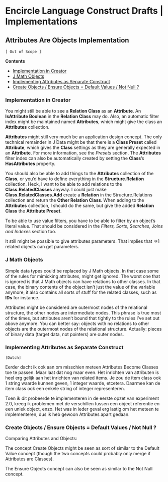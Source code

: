 ﻿Encircle Language Construct Drafts | Implementations
====================================================

Attributes Are Objects Implementation
-------------------------------------

`[ Out of Scope ]`

__Contents__

- [Implementation in Creator](#implementation-in-creator)
- [J Math Objects](#j-math-objects)
- [Implementing Attributes as Separate Construct](#implementing-attributes-as-separate-construct)
- [Create Objects / Ensure Objects = Default Values / Not Null ?](#create-objects--ensure-objects--default-values--not-null-)

### Implementation in Creator

You might still be able to see a __Relation Class__ as an __Attribute__. An __IsAttribute Boolean__ in the __Relation Class__ may do. Also, an automatic filter index might be maintained named __Attributes__, which might give the class an __Attributes__ collection.

__Attributes__ might still very much be an application design concept. The only technical remainder in J Data might be that there is a __Class Preset__ called __Attribute__, which gives the __Class__ settings as they are generally expected in an __Attribute__. For more information, see the *Presets* section. The __Attributes__ filter index can also be automatically created by setting the __Class__’s __HasAttributes__ property.

You should also be able to add things to the __Attributes__ collection of the __Class__, or you’d have to define everything in the __Structure.Relation__ collection. Heck, I want to be able to add relations to the __Class.RelatedClasses__ anyway. I could just make __Class.RelatedClasses.Add__ create a __Relation__ in the Structure.Relations collection and return the __Other Relation Class__. When adding to the __Attributes__ collection, I should do the same, but give the added __Relation Class__ the __Attribute Preset__.

To be able to use value filters, you have to be able to filter by an object’s literal value. That should be considered in the *Filters, Sorts, Searches, Joins and Indexes* section too.

It still might be possible to give attributes parameters. That implies that =>1 related objects can get parameters.

### J Math Objects

Simple data types could be replaced by J Math objects. In that case some of the rules for mimicking attributes, might get ignored. The worst one that is ignored is that J Math objects can have relations to other classes. In that case, the binary contents of the object isn’t just the value of the variable anymore, it also contains all sorts of stuff for the related classes, such as __IDs__ for instance.

Attributes might be considered are outermost nodes of the relational structure, the other nodes are intermediate nodes. This phrase is true most of the times, but attributes aren’t bound that tightly to the rules I’ve set out above anymore. You can better say: objects with no relations to other objects are the outermost nodes of the relational structure. Actually: pieces of binary data (target data, not pointers) are outer nodes.

### Implementing Attributes as Separate Construct

`[Dutch]`

Eerder dacht ik ook aan om misschien meteen Attributes Become Classes toe te passen. Maar laat dat nog maar even. Het inrichten van attributen is heel erg gelijk aan het inrichten van related items. Je zou de item class ook 1 string waarde kunnen geven, 1 integer waarde, etcetera. Daarmee kan de item class ook een enkele string of integer representeren.

Toen ik dit probeerde te implementeren in de eerste opzet van experiment 2.0, kreeg ik problemen met de verschillen tussen een object referentie en een uniek object, enzo. Het was in ieder geval erg lastig om het meteen te implementeren, dus ik heb gewoon Attributes apart gedaan.

### Create Objects / Ensure Objects = Default Values / Not Null ?

Comparing Attributes and Objects:

The concept Create Objects might be seen as sort of similar to the Default Value concept (though the two concepts could probably only merge if Attributes are Classes).

The Ensure Objects concept can also be seen as similar to the Not Null concept.